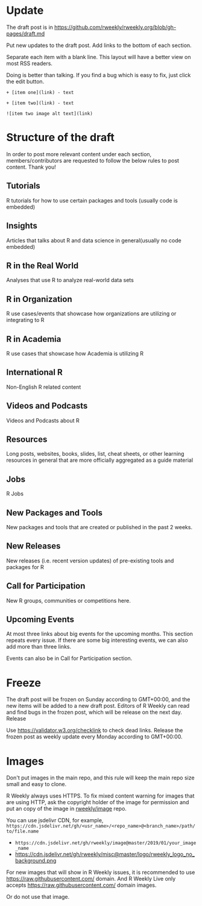 # Update

The draft post is in https://github.com/rweekly/rweekly.org/blob/gh-pages/draft.md

Put new updates to the draft post. Add links to the bottom of each section.

Separate each item with a blank line. This layout will have a better view on most RSS readers.

Doing is better than talking. If you find a bug which is easy to fix, just click the edit button.

```
+ [item one](link) - text

+ [item two](link) - text

![item two image alt text](link)
```

# Structure of the draft

In order to post more relevant content under each section, members/contributors are requested to follow the below rules to post content. Thank you!

## Tutorials

R tutorials for how to use certain packages and tools (usually code is embedded)

## Insights

Articles that talks about R and data science in general(usually no code embedded)

## R in the Real World

Analyses that use R to analyze real-world data sets

## R in Organization

R use cases/events that showcase how organizations are utilizing or integrating to R

## R in Academia

R use cases that showcase how Academia is utilizing R

## International R

Non-English R related content

## Videos and Podcasts

Videos and Podcasts about R

## Resources

Long posts, websites, books, slides, list, cheat sheets, or other learning resources in general that are more officially aggregated as a guide material

## Jobs

R Jobs

## New Packages and Tools

New packages and tools that are created or published in the past 2 weeks.

## New Releases

New releases (i.e. recent version updates) of pre-existing tools and packages for R

## Call for Participation

New R groups, communities or competitions here.

## Upcoming Events

At most three links about big events for the upcoming months. This section repeats every issue. If there are some big interesting events, we can also add more than three links.

Events can also be in Call for Participation section.

# Freeze

The draft post will be frozen on Sunday according to GMT+00:00, and the new items will be added to a new draft post. Editors of R Weekly can read and find bugs in the frozen post, which will be release on the next day.
Release

Use https://validator.w3.org/checklink to check dead links. Release the frozen post as weekly update every Monday according to GMT+00:00.

# Images

Don't put images in the main repo, and this rule will keep the main repo size small and easy to clone.

R Weekly always uses HTTPS. To fix mixed content warning for images that are using HTTP, ask the copyright holder of the image for permission and put an copy of the image in [rweekly/image](https://github.com/rweekly/image/tree/master/2019) repo.

You can use jsdelivr CDN, for example, `https://cdn.jsdelivr.net/gh/<usr_name>/<repo_name>@<branch_name>/path/to/file.name`
 
- `https://cdn.jsdelivr.net/gh/rweekly/image@master/2019/01/your_image_name`
- <https://cdn.jsdelivr.net/gh/rweekly/misc@master/logo/rweekly_logo_no_background.png>

For new images that will show in R Weekly issues, it is recommended to use https://raw.githubusercontent.com/ domain. And R Weekly Live only accepts https://raw.githubusercontent.com/ domain images.

Or do not use that image.
